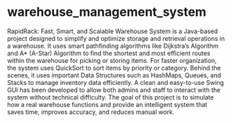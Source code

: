 # warehouse_management_system


RapidRack: Fast, Smart, and Scalable Warehouse System is a Java-based project designed to simplify and optimize storage and retrieval operations in a warehouse. It uses smart pathfinding algorithms like Dijkstra’s Algorithm and A* (A-Star) Algorithm to find the shortest and most efficient routes within the warehouse for picking or storing items.
For faster organization, the system uses QuickSort to sort items by priority or category. Behind the scenes, it uses important Data Structures such as HashMaps, Queues, and Stacks to manage inventory data efficiently.
A clean and easy-to-use Swing GUI has been developed to allow both admins and staff to interact with the system without technical difficulty.
The goal of this project is to simulate how a real warehouse functions and provide an intelligent system that saves time, improves accuracy, and reduces manual work.
